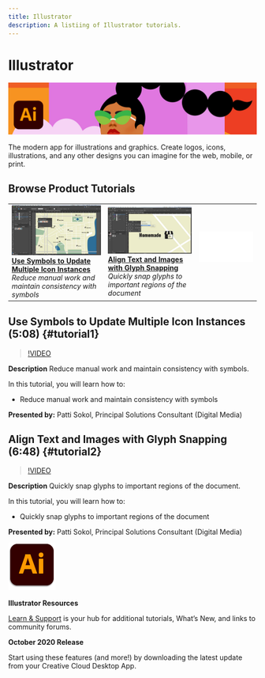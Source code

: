 ```yaml
---
title: Illustrator
description: A listiing of Illustrator tutorials.
---
```


# Illustrator

![Tutorial Hero Image](../assets/Illustrator.jpg)

The modern app for illustrations and graphics. Create logos, icons, illustrations, and any other designs you can imagine for the web, mobile, or print.

## Browse Product Tutorials

<table>
<tr>
 <td>
   <a href="illustrator.md#tutorial1">
      <img alt="Use Symbols to Update Multiple Icon Instances" src="../assets/Illustrator_symbols_sokol_thumbnail.jpg" />
   </a>
    <div>
   <a href="illustrator.md#tutorial1"><strong>Use Symbols to Update Multiple Icon Instances</strong></a>
    </div>
    <em>Reduce manual work and maintain consistency with symbols</em>
    <br>
  </td>
  <td>
    <a href="illustrator.md#tutorial2">
        <img alt="Align Text and Images with Glyph Snapping" src="../assets/illustrator_glyphAlign_sokol_thumbnail.jpg" />
    </a>
    <div>
    <a href="illustrator.md#tutorial2"><strong>Align Text and Images with Glyph Snapping</strong></a>
    </div>
    <em>Quickly snap glyphs to important regions of the document</em>
    <br>
  </td>
  <td>
    <img alt="Spacer" src="../assets/Whitespacer.png" />
    <div>
    <br>
  </td>
</tr>
</table>

## Use Symbols to Update Multiple Icon Instances (5:08) {#tutorial1}

>[!VIDEO](https://video.tv.adobe.com/v/326816?hidetitle=true)

**Description**
Reduce manual work and maintain consistency with symbols.

In this tutorial, you will learn how to:
* Reduce manual work and maintain consistency with symbols

**Presented by:**
Patti Sokol, Principal Solutions Consultant (Digital Media)

## Align Text and Images with Glyph Snapping (6:48) {#tutorial2}

>[!VIDEO](https://video.tv.adobe.com/v/326817?hidetitle=true)

**Description**
Quickly snap glyphs to important regions of the document.

In this tutorial, you will learn how to:
* Quickly snap glyphs to important regions of the document

**Presented by:**
Patti Sokol, Principal Solutions Consultant (Digital Media)

![Illustrator Logo](../assets/ai_appicon_96.png)

**Illustrator Resources**

[Learn & Support](https://helpx.adobe.com/support/illustrator.html) is your hub for additional tutorials, What’s New, and links to community forums.

**October 2020 Release**

Start using these features (and more!) by downloading the latest update from your Creative Cloud Desktop App.
